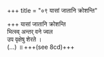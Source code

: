 +++
title = "०९ यासां जातानि क्रोशन्ति"

+++
यासां जातानि क्रोशन्ति  
भित्स्व् अन्तर् वने ज्वल  
उप वृक्षेषु शेरते ।  
(…) ॥ +++(see 8cd)+++